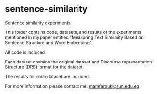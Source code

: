 # sentence-similarity
Sentence similarity experiments: 

This folder contains code, datasets, and results of the experiments mentioned in my paper entitled "Measuring Text Similarity Based on Sentence Structure and Word Embedding".

All code is included

Each dataset contains the original dataset and Discourse representation Structure (DRS) format for the dataset.

The results for each dataset are included.

For more information please contact me: mamfarouk@aun.edu.eg
